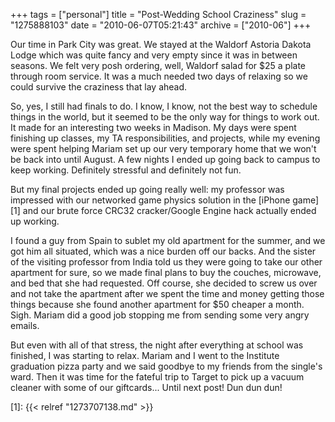 +++
tags = ["personal"]
title = "Post-Wedding School Craziness"
slug = "1275888103"
date = "2010-06-07T05:21:43"
archive = ["2010-06"]
+++

Our time in Park City was great.  We stayed at the Waldorf Astoria Dakota
Lodge which was quite fancy and very empty since it was in between
seasons.  We felt very posh ordering, well, Waldorf salad for $25 a plate
through room service.  It was a much needed two days of relaxing so we
could survive the craziness that lay ahead.

So, yes, I still had finals to do.  I know, I know, not the best way to
schedule things in the world, but it seemed to be the only way for things
to work out.  It made for an interesting two weeks in Madison.  My days
were spent finishing up classes, my TA responsibilities, and projects,
while my evening were spent helping Mariam set up our very temporary home
that we won't be back into until August.  A few nights I ended up going
back to campus to keep working.  Definitely stressful and definitely not
fun.

But my final projects ended up going really well:  my professor was
impressed with our networked game physics solution in the [iPhone game][1]
and our brute force CRC32 cracker/Google Engine hack actually ended up
working.

I found a guy from Spain to sublet my old apartment for the summer, and we
got him all situated, which was a nice burden off our backs.  And the
sister of the visiting professor from India told us they were going to
take our other apartment for sure, so we made final plans to buy the
couches, microwave, and bed that she had requested.  Off course, she
decided to screw us over and not take the apartment after we spent the
time and money getting those things because she found another apartment
for $50 cheaper a month.  Sigh.  Mariam did a good job stopping me from
sending some very angry emails.

But even with all of that stress, the night after everything at school was
finished, I was starting to relax.  Mariam and I went to the Institute
graduation pizza party and we said goodbye to my friends from the single's
ward.  Then it was time for the fateful trip to Target to pick up a vacuum
cleaner with some of our giftcards... Until next post! Dun dun dun!

[1]: {{< relref "1273707138.md" >}}

